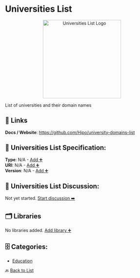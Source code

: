 # Universities List
<p align="center">
    <img width="256" src="https://raw.githubusercontent.com/apis-list/apis-list/main/apis/universities-list/logo_256x256.png" alt="Universities List Logo"/>
</p>
List of universities and their domain names

##  🔗 Links
**Docs / Website**: https://github.com/Hipo/university-domains-list

## 🧬 Universities List Specification:
**Type**: N/A - [Add ➕](https://github.com/apis-list/apis-list/edit/main/apis.yaml#L21092)  
**URI**: N/A - [Add ➕](https://github.com/apis-list/apis-list/edit/main/apis.yaml#L21092)  
**Version**: N/A - [Add ➕](https://github.com/apis-list/apis-list/edit/main/apis.yaml#L21092)

## 💬 Universities List Discussion:
Not yet started. [Start discussion ➡️](https://github.com/apis-list/apis-list/discussions/new)

## 🗂️ Libraries

No libraries added. [Add library ➕](https://github.com/apis-list/apis-list/edit/main/apis.yaml#L21092)    


## 🗄️ Categories:
- [Education](https://github.com/apis-list/apis-list#education-)

🔙  [Back to List](https://github.com/apis-list/apis-list)
